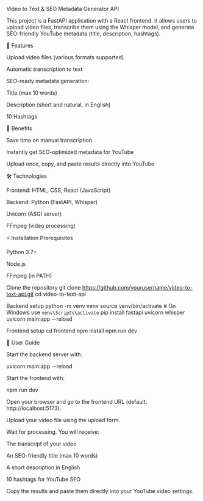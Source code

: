 Video to Text & SEO Metadata Generator API

This project is a FastAPI application with a React frontend. It allows users to upload video files, transcribe them using the Whisper model, and generate SEO-friendly YouTube metadata (title, description, hashtags).

🚀 Features

Upload video files (various formats supported)

Automatic transcription to text

SEO-ready metadata generation:

Title (max 10 words)

Description (short and natural, in English)

10 Hashtags

🌟 Benefits

Save time on manual transcription

Instantly get SEO-optimized metadata for YouTube

Upload once, copy, and paste results directly into YouTube

🛠️ Technologies

Frontend: HTML, CSS, React (JavaScript)

Backend: Python (FastAPI, Whisper)

Uvicorn (ASGI server)

FFmpeg (video processing)

⚡ Installation
Prerequisites

Python 3.7+

Node.js

FFmpeg (in PATH)

Clone the repository
git clone https://github.com/yourusername/video-to-text-api.git
cd video-to-text-api

Backend setup
python -m venv venv
source venv/bin/activate # On Windows use `venv\Scripts\activate`
pip install fastapi uvicorn whisper
uvicorn main:app --reload

Frontend setup
cd frontend
npm install
npm run dev

📖 User Guide

Start the backend server with:

uvicorn main:app --reload

Start the frontend with:

npm run dev

Open your browser and go to the frontend URL (default: http://localhost:5173).

Upload your video file using the upload form.

Wait for processing. You will receive:

The transcript of your video

An SEO-friendly title (max 10 words)

A short description in English

10 hashtags for YouTube SEO

Copy the results and paste them directly into your YouTube video settings.

